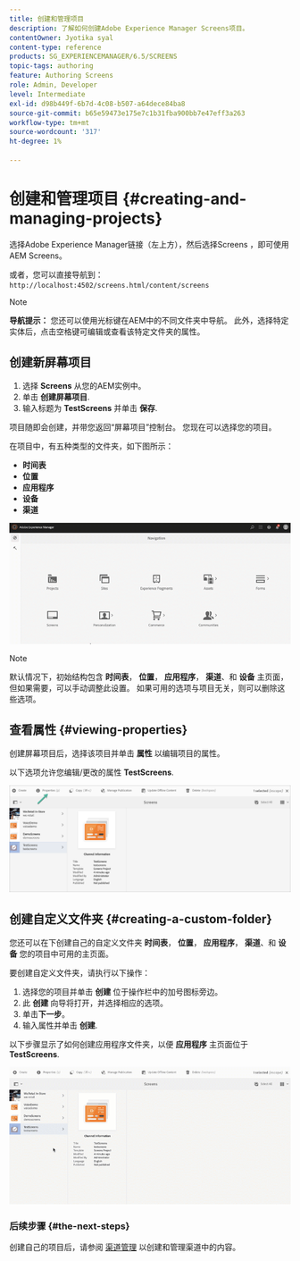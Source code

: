 ```yaml
---
title: 创建和管理项目
description: 了解如何创建Adobe Experience Manager Screens项目。
contentOwner: Jyotika syal
content-type: reference
products: SG_EXPERIENCEMANAGER/6.5/SCREENS
topic-tags: authoring
feature: Authoring Screens
role: Admin, Developer
level: Intermediate
exl-id: d98b449f-6b7d-4c08-b507-a64dece84ba8
source-git-commit: b65e59473e175e7c1b31fba900bb7e47eff3a263
workflow-type: tm+mt
source-wordcount: '317'
ht-degree: 1%

---
```


# 创建和管理项目 {#creating-and-managing-projects}

选择Adobe Experience Manager链接（左上方），然后选择Screens ，即可使用AEM Screens。

或者，您可以直接导航到： `http://localhost:4502/screens.html/content/screens`

>[!NOTE]
>**导航提示：**
>您还可以使用光标键在AEM中的不同文件夹中导航。 此外，选择特定实体后，点击空格键可编辑或查看该特定文件夹的属性。

## 创建新屏幕项目

1. 选择 **Screens** 从您的AEM实例中。
1. 单击 **创建屏幕项目**.
1. 输入标题为 **TestScreens** 并单击 **保存**.

项目随即会创建，并带您返回“屏幕项目”控制台。 您现在可以选择您的项目。

在项目中，有五种类型的文件夹，如下图所示：

* **时间表**
* **位置**
* **应用程序**
* **设备**
* **渠道**

![player1](assets/create-project.gif)

>[!NOTE]
>
>默认情况下，初始结构包含 **时间表**， **位置**， **应用程序**， **渠道**、和 **设备** 主页面，但如果需要，可以手动调整此设置。 如果可用的选项与项目无关，则可以删除这些选项。


## 查看属性 {#viewing-properties}

创建屏幕项目后，选择该项目并单击 **属性** 以编辑项目的属性。

以下选项允许您编辑/更改的属性 **TestScreens**.

![图像](assets/create-project2.png)

## 创建自定义文件夹 {#creating-a-custom-folder}

您还可以在下创建自己的自定义文件夹 **时间表**， **位置**， **应用程序**， **渠道**、和 **设备** 您的项目中可用的主页面。

要创建自定义文件夹，请执行以下操作：

1. 选择您的项目并单击 **创建** 位于操作栏中的加号图标旁边。
1. 此 **创建** 向导将打开，并选择相应的选项。
1. 单击&#x200B;**下一步**。
1. 输入属性并单击 **创建**.

以下步骤显示了如何创建应用程序文件夹，以便 **应用程序** 主页面位于 **TestScreens**.

![player2-1](assets/create-project3.gif)

### 后续步骤 {#the-next-steps}

创建自己的项目后，请参阅 [渠道管理](managing-channels.md) 以创建和管理渠道中的内容。
